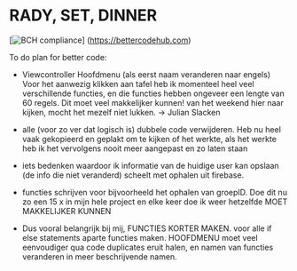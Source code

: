 # RADY, SET, DINNER 
[![BCH compliance](https://bettercodehub.com/edge/badge/10533176/TafelTaferelen)]
(https://bettercodehub.com)

To do plan for better code: 

* Viewcontroller Hoofdmenu (als eerst naam  veranderen naar engels) 
  Voor het aanwezig klikken aan tafel heb ik momenteel heel veel verschillende functies, en die functies hebben ongeveer een lengte van 60 regels. 
  Dit moet veel makkelijker kunnen! van het weekend hier naar kijken, mocht het mezelf niet lukken. -> Julian Slacken 
  
* alle (voor zo ver dat logisch is) dubbele code verwijderen. Heb nu heel vaak gekopieerd en geplakt om te kijken of het werkte, 
als het werkte heb ik het vervolgens nooit meer aangepast en zo laten staan 

* iets bedenken waardoor ik informatie van de huidige user kan opslaan (de info die niet veranderd) scheelt met ophalen uit firebase. 

* functies schrijven voor bijvoorheeld het ophalen van groepID. Doe dit nu zo een 15 x in mijn hele project en elke keer doe ik weer hetzelfde 
MOET MAKKELIJKER KUNNEN 

* Dus vooral belangrijk bij mij, FUNCTIES KORTER MAKEN. voor alle if else statements aparte functies maken. HOOFDMENU moet veel eenvoudiger qua code 
duplicates eruit halen, en namen van functies veranderen in meer beschrijvende namen. 




